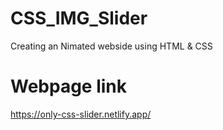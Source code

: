# CSS_IMG_Slider
Creating an Nimated webside using HTML & CSS 
# Webpage link 
https://only-css-slider.netlify.app/
